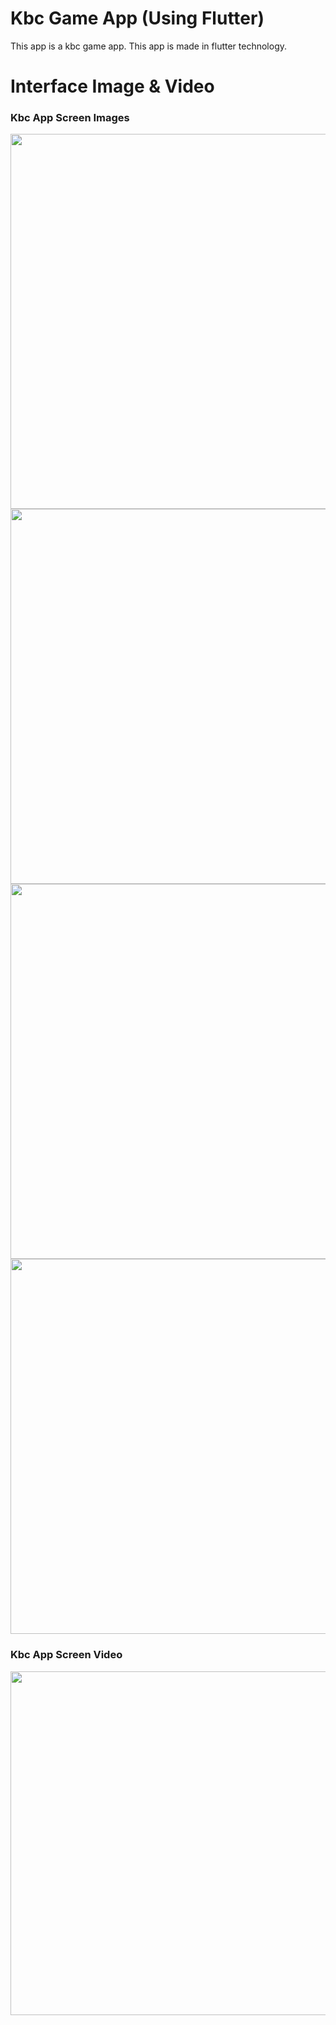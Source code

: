 
# Kbc Game App (Using Flutter)

This app is a kbc game app. This app is made in flutter technology.

# Interface Image & Video
<h3>Kbc App Screen Images </h3>
<p>
<img src="https://user-images.githubusercontent.com/125340601/230704734-a5920b09-e8d9-4a28-90f0-d3d82ebb1da8.png" weight="500" height="600"/> 
<img src="https://user-images.githubusercontent.com/125340601/230704753-9b2ce814-88da-4d48-8bc7-5765834761d1.png" weight="500" height="600"/>
<img src="https://user-images.githubusercontent.com/125340601/230704763-08d31c81-aa01-43e8-9b8b-64c799fab2c1.png" weight="500" height="600"/>
<img src="https://user-images.githubusercontent.com/125340601/230704767-5e6d3d24-67db-4fa0-8a49-db7a93490dfe.png" weight="500" height="600"/>
</p>


<h3> Kbc App Screen Video </h3>
<img src="https://user-images.githubusercontent.com/125340601/230704810-51a3606e-3f6b-49ca-9287-0da49a0d8033.mp4" weight="450" height="550"/>





